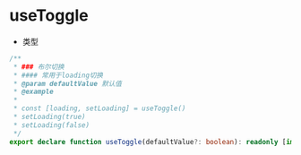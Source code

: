 # useToggle <Tag text="1.0.10"></Tag>

- 类型

```ts
/**
 * ### 布尔切换
 * #### 常用于loading切换
 * @param defaultValue 默认值
 * @example
 *
 * const [loading, setLoading] = useToggle()
 * setLoading(true)
 * setLoading(false)
 */
export declare function useToggle(defaultValue?: boolean): readonly [import("vue").Ref<boolean>, (value?: boolean) => boolean];
```
